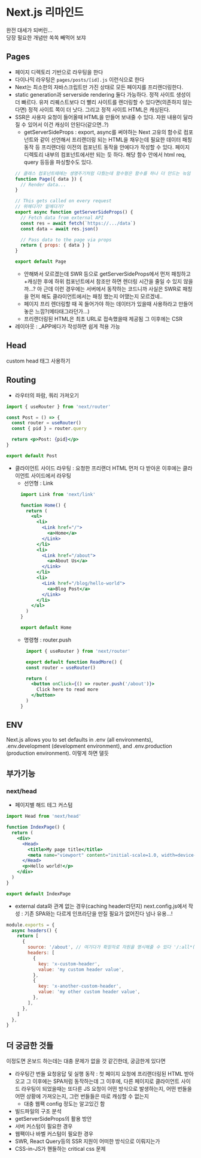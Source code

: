 # Next.js 리마인드

완전 대세가 되버린...  
당장 필요한 개념만 쏙쏙 빼먹어 보쟈

## Pages

- 페이지 디렉토리 기반으로 라우팅을 한다
- 다이나믹 라우팅은 `pages/posts/[id].js` 이런식으로 한다
- Next는 최소한의 자바스크립트만 가진 상태로 모든 페이지를 프리렌더링한다. 
- static generation과 serverside rendering 둘다 가능하다. 정적 사이트 생성이 더 빠르다. 유저 리퀘스트보다 더 빨리 사이트를 렌더링할 수 있다면(의존하지 않는다면) 정적 사이트 쪽이 더 낫다. 그리고 정적 사이트 HTML은 캐싱된다.
- SSR은 사용자 요청이 들어올때 HTML을 만들어 보내줄 수 있다. 자원 내용이 달라질 수 있어서 이건 캐싱이 안된다(같으면..?)
  - getServerSideProps : export, async를 써야하는 Next 고유의 함수로 컴포넌트와 같이 선언해서 프리랜더링 되는 HTML을 채우는데 필요한 데이터 패칭 동작 등 프리랜더링 이전의 컴포넌트 동작을 안에다가 작성할 수 있다. 페이지 디렉토리 내부의 컴포넌트에서만 되는 듯 하다. 해당 함수 안에서 html req, query 등등을 파싱할수도 있다.
  ```jsx
  // 클래스 컴포넌트때에는 생명주기처럼 다뤘는데 함수형은 함수를 하나 더 만드는 늒임
  function Page({ data }) {
    // Render data...
  }

  // This gets called on every request
  // 위에다가? 밑에다가?
  export async function getServerSideProps() {
    // Fetch data from external API
    const res = await fetch(`https://.../data`)
    const data = await res.json()

    // Pass data to the page via props
    return { props: { data } }
  }

  export default Page
  ```
  - 안해봐서 모르겠는데 SWR 등으로 getServerSideProps에서 먼저 패칭하고+캐싱한 후에 하위 컴포넌트에서 참조만 하면 렌더링 시간을 줄일 수 있지 않을까...? 아 근데 이런 경우에는 서버에서 동작하는 코드니까 사실은 SWR로 패칭을 먼저 해도 클라이언트에서는 패칭 했는지 어땠는지 모르겠네..
  - 페이지 프리 렌더링할 때 꼭 들어가야 하는 데이터가 있을때 사용하라고 만들어놓은 느낌?(메타태그라던가...)
  - 프리랜더링된 HTML은 최초 URL로 접속했을때 제공됨 그 이후에는 CSR
- 레이아웃 : _APP에다가 작성하면 쉽게 적용 가능

## Head

custom head 태그 사용하기

## Routing

- 라우터의 파람, 쿼리 가져오기

```jsx
import { useRouter } from 'next/router'

const Post = () => {
  const router = useRouter()
  const { pid } = router.query

  return <p>Post: {pid}</p>
}

export default Post
```

- 클라이언트 사이드 라우팅 : 요청한 프리랜더 HTML 먼저 다 받아온 이후에는 클라이언트 사이드에서 라우팅
  - 선언형 : Link
  ```jsx
    import Link from 'next/link'

    function Home() {
      return (
        <ul>
          <li>
            <Link href="/">
              <a>Home</a>
            </Link>
          </li>
          <li>
            <Link href="/about">
              <a>About Us</a>
            </Link>
          </li>
          <li>
            <Link href="/blog/hello-world">
              <a>Blog Post</a>
            </Link>
          </li>
        </ul>
      )
    }

    export default Home
  ```
  - 명령형 : router.push
  ```jsx
      import { useRouter } from 'next/router'

      export default function ReadMore() {
      const router = useRouter()

      return (
        <button onClick={() => router.push('/about')}>
          Click here to read more
        </button>
      )
    }
  ```

## ENV

Next.js allows you to set defaults in .env (all environments), .env.development (development environment), and .env.production (production environment). 이렇게 하면 댈듯

## 부가기능

### next/head

- 페이지별 해드 테그 커스텀

```jsx
import Head from 'next/head'

function IndexPage() {
  return (
    <div>
      <Head>
        <title>My page title</title>
        <meta name="viewport" content="initial-scale=1.0, width=device-width" />
      </Head>
      <p>Hello world!</p>
    </div>
  )
}

export default IndexPage
```

- external data와 관계 없는 경우(caching header라던지) next.config.js에서 작성 : 기존 SPA와는 다르게 인프라단을 만질 필요가 없어진다 넘나 유용...!

```jsx
module.exports = {
  async headers() {
    return [
      {
        source: '/about', // 여기다가 확장자로 자원을 명시해줄 수 있다 '/:all*(svg|jpg|png)', 이렇게 한다든지
        headers: [
          {
            key: 'x-custom-header',
            value: 'my custom header value',
          },
          {
            key: 'x-another-custom-header',
            value: 'my other custom header value',
          },
        ],
      },
    ]
  },
}
```

## 더 궁금한 것들

이정도면 온보드 하는데는 대충 문제가 없을 것 같긴한데, 궁금한게 있다면

- 라우팅간 번들 요청응답 및 실행 동작 : 첫 페이지 요청에 프리랜더링된 HTML 받아오고 그 이후에는 SPA처럼 동작하는데 그 이후에, 다른 페이지로 클라이언트 사이드 라우팅이 되었을때는 또다른 JS 요청이 어떤 방식으로 발생하는지, 어떤 번들을 어떤 상황에 가져오는지, 그런 번들들은 따로 캐싱할 수 없는지
  - 대충 웹팩 config 정도는 알고있긴 함
- 빌드파일의 구조 분석
- getServerSideProps의 활용 방안
- 서버 커스텀이 필요한 경우
- 웹팩이나 바벨 커스텀이 필요한 경우
- SWR, React Query등의 SSR 지원이 어떠한 방식으로 이뤄지는가
- CSS-in-JS가 핸들하는 critical css 문제